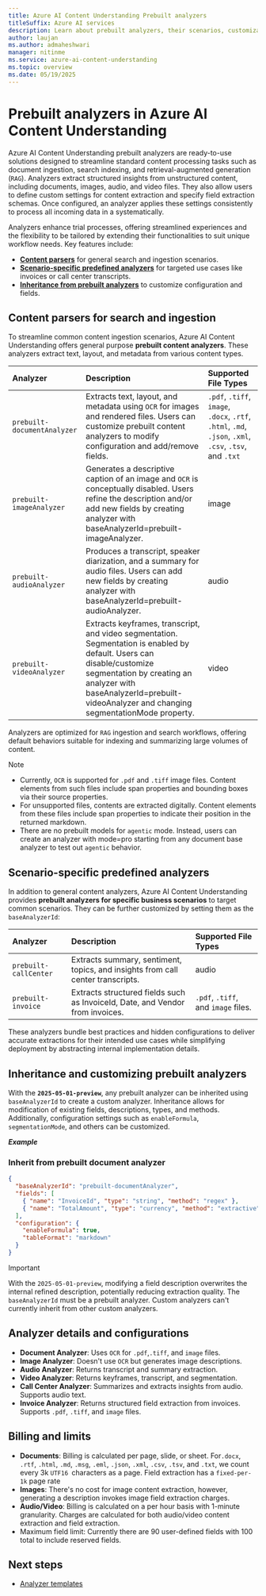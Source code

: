 ```yaml
---
title: Azure AI Content Understanding Prebuilt analyzers
titleSuffix: Azure AI services
description: Learn about prebuilt analyzers, their scenarios, customization options, billing, roadmap in Azure AI Content Understanding.
author: laujan
ms.author: admaheshwari
manager: nitinme
ms.service: azure-ai-content-understanding
ms.topic: overview
ms.date: 05/19/2025
---
```


# Prebuilt analyzers in Azure AI Content Understanding

Azure AI Content Understanding prebuilt analyzers are ready-to-use solutions designed to streamline standard content processing tasks such as document ingestion, search indexing, and retrieval-augmented generation (`RAG`). Analyzers extract structured insights from unstructured content, including documents, images, audio, and video files. They also allow users to define custom settings for content extraction and specify field extraction schemas. Once configured, an analyzer applies these settings consistently to process all incoming data in a systematically.

Analyzers enhance trial processes, offering streamlined experiences and the flexibility to be tailored by extending their functionalities to suit unique workflow needs. Key features include:

* **[Content parsers](#content-parsers-for-search-and-ingestion)** for general search and ingestion scenarios.
* **[Scenario-specific predefined analyzers](#scenario-specific-predefined-analyzers)** for targeted use cases like invoices or call center transcripts.
* **[Inheritance from prebuilt analyzers](#inheritance-and-customizing-prebuilt-analyzers)** to customize configuration and fields.

## Content parsers for search and ingestion

To streamline common content ingestion scenarios, Azure AI Content Understanding offers general purpose **prebuilt content analyzers**. These analyzers extract text, layout, and metadata from various content types.


| Analyzer                  | Description                                                                 | Supported File Types |
|:-------------------------|:-----------------------------------------------------------------------------|:--------------------|
| `prebuilt-documentAnalyzer` | Extracts text, layout, and metadata using `OCR` for images and rendered files. Users can customize prebuilt content analyzers to modify configuration and add/remove fields. | `.pdf`, `.tiff`, `image`, `.docx`, `.rtf`, `.html`, `.md`, `.json`, `.xml`, `.csv`, `.tsv`, and `.txt` |
| `prebuilt-imageAnalyzer`    | Generates a descriptive caption of an image and `OCR` is conceptually disabled. Users refine the description and/or add new fields by creating analyzer with baseAnalyzerId=prebuilt-imageAnalyzer.  | image                |
| `prebuilt-audioAnalyzer`    | Produces a transcript, speaker diarization, and a summary for audio files. Users can add new fields by creating analyzer with baseAnalyzerId=prebuilt-audioAnalyzer.  | audio                |
| `prebuilt-videoAnalyzer`    | Extracts keyframes, transcript, and video segmentation. Segmentation is enabled by default. Users can disable/customize segmentation by creating an analyzer with baseAnalyzerId=prebuilt-videoAnalyzer and changing segmentationMode property.                | video                |

Analyzers are optimized for `RAG` ingestion and search workflows, offering default behaviors suitable for indexing and summarizing large volumes of content.

> [!NOTE]
>
> * Currently, `OCR` is supported for `.pdf` and `.tiff` image files. Content elements from such files include span properties and bounding boxes via their source properties.
> * For unsupported files, contents are extracted digitally. Content elements from these files include span properties to indicate their position in the returned markdown.
> * There are no prebuilt models for `agentic` mode. Instead, users can create an analyzer with mode=pro starting from any document base analyzer to test out `agentic` behavior.

## Scenario-specific predefined analyzers

In addition to general content analyzers, Azure AI Content Understanding provides **prebuilt analyzers for specific business scenarios**  to target common scenarios. They can be further customized by setting them as the `baseAnalyzerId`:

| Analyzer             | Description                                                     | Supported File Types |
|:--------------------|:----------------------------------------------------------------|:--------------------|
| `prebuilt-callCenter` | Extracts summary, sentiment, topics, and insights from call center transcripts. | audio |
| `prebuilt-invoice`    | Extracts structured fields such as InvoiceId, Date, and Vendor from invoices. | `.pdf`, `.tiff`, and `image` files.|

These analyzers bundle best practices and hidden configurations to deliver accurate extractions for their intended use cases while simplifying deployment by abstracting internal implementation details.


## Inheritance and customizing prebuilt analyzers

With the **`2025-05-01-preview`**, any prebuilt analyzer can be inherited using `baseAnalyzerId` to create a custom analyzer. Inheritance allows for modification of existing fields, descriptions, types, and methods. Additionally, configuration settings such as `enableFormula`, `segmentationMode`, and others can be customized.

***Example***


### Inherit from prebuilt document analyzer

```json
{
  "baseAnalyzerId": "prebuilt-documentAnalyzer",
  "fields": [
    { "name": "InvoiceId", "type": "string", "method": "regex" },
    { "name": "TotalAmount", "type": "currency", "method": "extractive" }
  ],
  "configuration": {
    "enableFormula": true,
    "tableFormat": "markdown"
  }
}
```

> [!IMPORTANT]
> With the `2025-05-01-preview`, modifying a field description overwrites the internal refined description, potentially reducing extraction quality.
> The `baseAnalyzerId` must be a prebuilt analyzer. Custom analyzers can't currently inherit from other custom analyzers.

## Analyzer details and configurations

* **Document Analyzer**: Uses `OCR` for `.pdf`,`.tiff`, and `image` files.
* **Image Analyzer**: Doesn't use `OCR` but generates image descriptions.
* **Audio Analyzer**: Returns transcript and summary extraction.
* **Video Analyzer**: Returns keyframes, transcript, and segmentation.
* **Call Center Analyzer**: Summarizes and extracts insights from audio. Supports audio text.
* **Invoice Analyzer**: Returns structured field extraction from invoices. Supports `.pdf`, `.tiff`, and `image` files.


## Billing and limits

* **Documents**: Billing is calculated per page, slide, or sheet. For`.docx`, `.rtf`, `.html`, `.md`, `.msg`, `.eml`, `.json`, `.xml`, `.csv`, `.tsv`, and `.txt`, we count every 3k `UTF16 `characters as a page. Field extraction has a `fixed-per-1k` page rate
* **Images**: There's no cost for image content extraction, however, generating a description invokes image field extraction charges.
* **Audio/Video**: Billing is calculated on a per hour basis with 1-minute granularity. Charges are calculated for both audio/video content extraction and field extraction.
* Maximum field limit: Currently there are 90 user-defined fields with 100 total to include reserved fields.

## Next steps

* [Analyzer templates](analyzer-templates.md)


